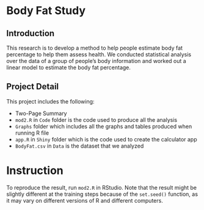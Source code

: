 # Body Fat Study

## Introduction 
This research is to develop a method to help people estimate body fat percentage to help them assess health. We conducted statistical analysis over the data of a group of people’s body information and worked out a linear model to estimate the body fat percentage.

## Project Detail
This project includes the following:
- Two-Page Summary
- `mod2.R` in `Code` folder is the code used to produce all the analysis
- `Graphs` folder which includes all the graphs and tables produced when running R file 
- `app.R` in `Shiny` folder which is the code used to create the calculator app
- `BodyFat.csv` in `Data` is the dataset that we analyzed

# Instruction
To reproduce the result, run `mod2.R` in RStudio. 
Note that the result might be slightly different at the training steps because of the `set.seed()` function, as it may vary on different versions of R and different computers. 



